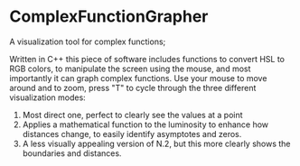 # ComplexFunctionGrapher
A visualization tool for complex functions;


Written in C++ this piece of software includes functions to convert HSL to RGB colors, to manipulate the screen using the mouse, and most importantly it can graph complex functions.
Use your mouse to move around and to zoom, press "T" to cycle through the three different visualization modes:

1) Most direct one, perfect to clearly see the values at a point
2) Applies a mathematical function to the luminosity to enhance how distances change, to easily identify asymptotes and zeros.
3) A less visually appealing version of N.2, but this more clearly shows the boundaries and distances.
